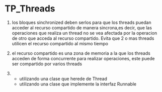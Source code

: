 # TP_Threads

1) los bloques sinchronized deben serlos para que los threads puedan acceder al recurso compartido de manera sincrona,es decir,
  que las operaciones que realiza un thread no se vea afectada por la operacion de otro que acceda al recurso compartido. Evita
  que 2 o mas threads utilicen el recurso compartido al mismo tiempo
  
  2) el recurso compartido es una zona de memoria a la que los threads acceden de forma concurrente para realizar operaciones,
    este puede ser compartido por varios threads
    
  3) - utilizando una clase que herede de Thread
     - utilizando una clase que implemente la interfaz Runnable
